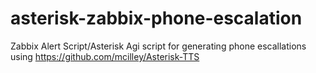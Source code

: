 # asterisk-zabbix-phone-escalation
Zabbix Alert Script/Asterisk Agi script for generating phone escallations using https://github.com/mcilley/Asterisk-TTS
